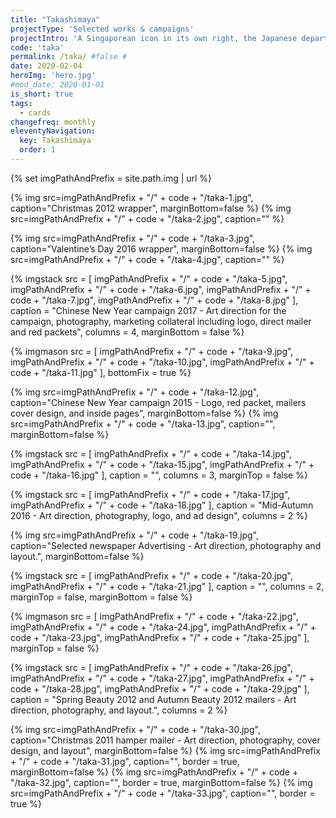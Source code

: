 ```yaml
---
title: "Takashimaya"
projectType: 'Selected works & campaigns'
projectIntro: 'A Singaporean icon in its own right, the Japanese department store sits in the heart of Orchard Road. Staying true to the store’s image, I had the pleasure to work on campaigns throughout the year to celebrate key events, adapting it to the local market.'
code: 'taka'
permalink: /taka/ #false #
date: 2020-02-04
heroImg: 'hero.jpg'
#mod_date: 2020-01-01
is_short: true
tags: 
  - cards
changefreq: monthly
eleventyNavigation:
  key: Takashimaya
  order: 1
---
```

{% set imgPathAndPrefix = site.path.img | url %}

{% img src=imgPathAndPrefix + "/" + code + "/taka-1.jpg", caption="Christmas 2012 wrapper", marginBottom=false %}
{% img src=imgPathAndPrefix + "/" + code + "/taka-2.jpg", caption="" %}

{% img src=imgPathAndPrefix + "/" + code + "/taka-3.jpg", caption="Valentine’s Day 2016 wrapper", marginBottom=false %}
{% img src=imgPathAndPrefix + "/" + code + "/taka-4.jpg", caption="" %}

{% imgstack src = [
            imgPathAndPrefix + "/" + code + "/taka-5.jpg", 
            imgPathAndPrefix + "/" + code + "/taka-6.jpg", 
            imgPathAndPrefix + "/" + code + "/taka-7.jpg", 
            imgPathAndPrefix + "/" + code + "/taka-8.jpg"
          ],
          caption = "Chinese New Year campaign 2017 - Art direction for the campaign, photography, marketing collateral including logo, direct mailer and red packets",
          columns = 4,
          marginBottom = false
%}

{% imgmason src = [
            imgPathAndPrefix + "/" + code + "/taka-9.jpg", 
            imgPathAndPrefix + "/" + code + "/taka-10.jpg", 
            imgPathAndPrefix + "/" + code + "/taka-11.jpg"
          ],
          bottomFix = true
%}

{% img src=imgPathAndPrefix + "/" + code + "/taka-12.jpg", caption="Chinese New Year campaign 2015 - Logo, red packet, mailers cover design, and inside pages", marginBottom=false %}
{% img src=imgPathAndPrefix + "/" + code + "/taka-13.jpg", caption="", marginBottom=false %}

{% imgstack src = [
            imgPathAndPrefix + "/" + code + "/taka-14.jpg", 
            imgPathAndPrefix + "/" + code + "/taka-15.jpg", 
            imgPathAndPrefix + "/" + code + "/taka-16.jpg"
          ],
          caption = "",
          columns = 3,
          marginTop = false
%}

{% imgstack src = [
            imgPathAndPrefix + "/" + code + "/taka-17.jpg", 
            imgPathAndPrefix + "/" + code + "/taka-18.jpg"
          ],
          caption = "Mid-Autumn 2016 - Art direction, photography, logo, and ad design",
          columns = 2
%}

{% img src=imgPathAndPrefix + "/" + code + "/taka-19.jpg", caption="Selected newspaper Advertising - Art direction, photography and layout.", marginBottom=false %}

{% imgstack src = [
            imgPathAndPrefix + "/" + code + "/taka-20.jpg", 
            imgPathAndPrefix + "/" + code + "/taka-21.jpg"
          ],
          caption = "",
          columns = 2,
          marginTop = false,
          marginBottom = false
%}

{% imgmason src = [
            imgPathAndPrefix + "/" + code + "/taka-22.jpg", 
            imgPathAndPrefix + "/" + code + "/taka-24.jpg", 
            imgPathAndPrefix + "/" + code + "/taka-23.jpg", 
            imgPathAndPrefix + "/" + code + "/taka-25.jpg"
          ],
          marginTop = false
%}

{% imgstack src = [
            imgPathAndPrefix + "/" + code + "/taka-26.jpg", 
            imgPathAndPrefix + "/" + code + "/taka-27.jpg", 
            imgPathAndPrefix + "/" + code + "/taka-28.jpg", 
            imgPathAndPrefix + "/" + code + "/taka-29.jpg"
          ],
          caption = "Spring Beauty 2012 and Autumn Beauty 2012 mailers - Art direction, photography, and layout.",
          columns = 2
%}

{% img src=imgPathAndPrefix + "/" + code + "/taka-30.jpg", caption="Christmas 2011 hamper mailer - Art direction, photography, cover design, and layout", marginBottom=false %}
{% img src=imgPathAndPrefix + "/" + code + "/taka-31.jpg", caption="", border = true, marginBottom=false %}
{% img src=imgPathAndPrefix + "/" + code + "/taka-32.jpg", caption="", border = true, marginBottom=false %}
{% img src=imgPathAndPrefix + "/" + code + "/taka-33.jpg", caption="", border = true %}